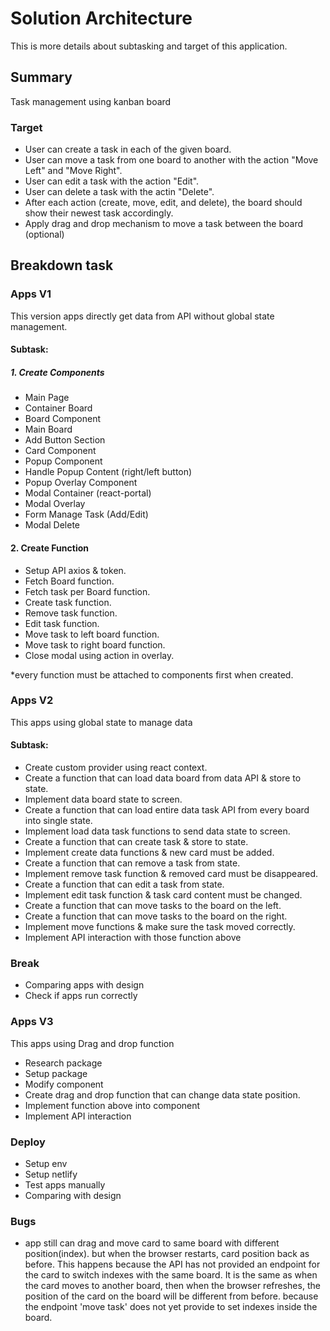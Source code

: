# Solution Architecture

This is more details about subtasking and target of this application.

## Summary

Task management using kanban board


### Target

- User can create a task in each of the given board.
- User can move a task from one board to another with the action "Move Left" and "Move Right".
- User can edit a task with the action "Edit".
- User can delete a task with the actin "Delete".
- After each action (create, move, edit, and delete), the board should show their newest task accordingly.
- Apply drag and drop mechanism to move a task between the board (optional)




## Breakdown task

### Apps V1

This version apps directly get data from API without global state management.

#### Subtask:

##### 1. Create Components
  * Main Page
  * Container Board
  * Board Component
  * Main Board
  * Add Button Section
  * Card Component
  * Popup Component
  * Handle Popup Content (right/left button)
  * Popup Overlay Component
  * Modal Container (react-portal)
  * Modal Overlay
  * Form Manage Task (Add/Edit)
  * Modal Delete

#### 2. Create Function

 * Setup API axios & token.
 * Fetch Board function.
 * Fetch task per Board function.
 * Create task function.
 * Remove task function.
 * Edit task function.
 * Move task to left board function.
 * Move task to right board function.
 * Close modal using action in overlay.

*every function must be attached to components first when created.

### Apps V2

This apps using global state to manage data

#### Subtask:
* Create custom provider using react context.
* Create a function that can load data board from data API & store to state.
* Implement data board state to screen.
* Create a function that can load entire data task API from every board into single state.
* Implement load data task functions to send data state to screen.
* Create a function that can create task & store to state.
* Implement create data functions & new card must be added.
* Create a function that can remove a task from state.
* Implement remove task function & removed card must be disappeared.
* Create a function that can edit a task from state.
* Implement edit task function & task card content must be changed.
* Create a function that can move tasks to the board on the left.
* Create a function that can move tasks to the board on the right.
* Implement move functions & make sure the task moved correctly.
* Implement API interaction with those function above 

### Break
* Comparing apps with design
* Check if apps run correctly

### Apps V3
This apps using Drag and drop function

* Research package
* Setup package
* Modify component
* Create drag and drop function that can change data state position.
* Implement function above into component
* Implement API interaction

### Deploy
* Setup env
* Setup netlify
* Test apps manually
* Comparing with design



### Bugs
* app still can drag and move card to same board with different position(index). but when the browser restarts, card position back as before. This happens because the API has not provided an endpoint for the card to switch indexes with the same board. It is the same as when the card moves to another board, then when the browser refreshes, the position of the card on the board will be different from before. because the endpoint 'move task' does not yet provide to set indexes inside the board.
